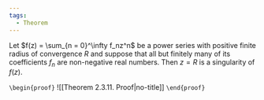 ```yaml
---
tags:
  - Theorem
---
```

Let $f(z) = \sum_{n = 0}^\infty f_nz^n$ be a power series with positive finite radius of convergence $R$ and suppose that all but finitely many of its coefficients $f_n$ are non-negative real numbers. Then $z = R$ is a singularity of $f(z)$.

`\begin{proof}`
![[Theorem 2.3.11. Proof|no-title]]
`\end{proof}`

